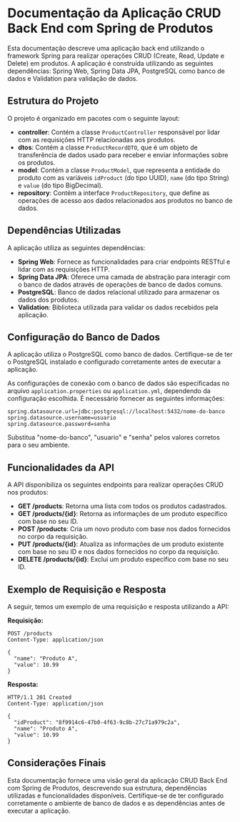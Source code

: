 # Documentação da Aplicação CRUD Back End com Spring de Produtos

Esta documentação descreve uma aplicação back end utilizando o framework Spring para realizar operações CRUD (Create, Read, Update e Delete) em produtos. A aplicação é construída utilizando as seguintes dependências: Spring Web, Spring Data JPA, PostgreSQL como banco de dados e Validation para validação de dados.

## Estrutura do Projeto

O projeto é organizado em pacotes com o seguinte layout:

- **controller**: Contém a classe `ProductController` responsável por lidar com as requisições HTTP relacionadas aos produtos.
- **dtos**: Contém a classe `ProductRecordDTO`, que é um objeto de transferência de dados usado para receber e enviar informações sobre os produtos.
- **model**: Contém a classe `ProductModel`, que representa a entidade do produto com as variáveis `idProduct` (do tipo UUID), `name` (do tipo String) e `value` (do tipo BigDecimal).
- **repository**: Contém a interface `ProductRepository`, que define as operações de acesso aos dados relacionados aos produtos no banco de dados.

## Dependências Utilizadas

A aplicação utiliza as seguintes dependências:

- **Spring Web**: Fornece as funcionalidades para criar endpoints RESTful e lidar com as requisições HTTP.
- **Spring Data JPA**: Oferece uma camada de abstração para interagir com o banco de dados através de operações de banco de dados comuns.
- **PostgreSQL**: Banco de dados relacional utilizado para armazenar os dados dos produtos.
- **Validation**: Biblioteca utilizada para validar os dados recebidos pela aplicação.

## Configuração do Banco de Dados

A aplicação utiliza o PostgreSQL como banco de dados. Certifique-se de ter o PostgreSQL instalado e configurado corretamente antes de executar a aplicação.

As configurações de conexão com o banco de dados são especificadas no arquivo `application.properties` ou `application.yml`, dependendo da configuração escolhida. É necessário fornecer as seguintes informações:

```
spring.datasource.url=jdbc:postgresql://localhost:5432/nome-do-banco
spring.datasource.username=usuario
spring.datasource.password=senha

```

Substitua "nome-do-banco", "usuario" e "senha" pelos valores corretos para o seu ambiente.

## Funcionalidades da API

A API disponibiliza os seguintes endpoints para realizar operações CRUD nos produtos:

- **GET /products**: Retorna uma lista com todos os produtos cadastrados.
- **GET /products/{id}**: Retorna as informações de um produto específico com base no seu ID.
- **POST /products**: Cria um novo produto com base nos dados fornecidos no corpo da requisição.
- **PUT /products/{id}**: Atualiza as informações de um produto existente com base no seu ID e nos dados fornecidos no corpo da requisição.
- **DELETE /products/{id}**: Exclui um produto específico com base no seu ID.

## Exemplo de Requisição e Resposta

A seguir, temos um exemplo de uma requisição e resposta utilizando a API:

**Requisição:**

```
POST /products
Content-Type: application/json

{
  "name": "Produto A",
  "value": 10.99
}

```

**Resposta:**

```
HTTP/1.1 201 Created
Content-Type: application/json

{
  "idProduct": "8f9914c6-47b0-4f63-9c8b-27c71a979c2a",
  "name": "Produto A",
  "value": 10.99
}

```

## Considerações Finais

Esta documentação fornece uma visão geral da aplicação CRUD Back End com Spring de Produtos, descrevendo sua estrutura, dependências utilizadas e funcionalidades disponíveis. Certifique-se de ter configurado corretamente o ambiente de banco de dados e as dependências antes de executar a aplicação.
